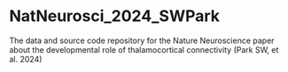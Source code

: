 # NatNeurosci_2024_SWPark
The data and source code repository for the Nature Neuroscience paper about the developmental role of thalamocortical connectivity (Park SW, et al. 2024)
